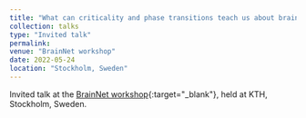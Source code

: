 ```yaml
---
title: "What can criticality and phase transitions teach us about brain dynamics?"
collection: talks
type: "Invited talk"
permalink:
venue: "BrainNet workshop"
date: 2022-05-24
location: "Stockholm, Sweden"
---
```


Invited talk at the [BrainNet workshop](https://www.digitalfutures.kth.se/event/brainnet-workshop/){:target="_blank"}<!--_-->, held at KTH, Stockholm, Sweden.
